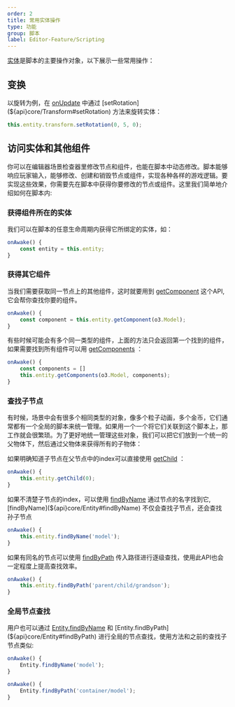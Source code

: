 ```yaml
---
order: 2
title: 常用实体操作
type: 功能
group: 脚本
label: Editor-Feature/Scripting
---
```


[实体](${docs}entity-cn)是脚本的主要操作对象，以下展示一些常用操作：

## 变换

以旋转为例，在 [onUpdate](${api}core/Script#onUpdate) 中通过 [setRotation](${api}core/Transform#setRotation) 方法来旋转实体：

```typescript
this.entity.transform.setRotation(0, 5, 0);
```

## 访问实体和其他组件

你可以在编辑器场景检查器里修改节点和组件，也能在脚本中动态修改。脚本能够响应玩家输入，能够修改、创建和销毁节点或组件，实现各种各样的游戏逻辑。要实现这些效果，你需要先在脚本中获得你要修改的节点或组件。这里我们简单地介绍如何在脚本内:

### 获得组件所在的实体

我们可以在脚本的任意生命周期内获得它所绑定的实体，如：

```typescript
onAwake() {
	const entity = this.entity;
}
```

### 获得其它组件

当我们需要获取同一节点上的其他组件，这时就要用到 [getComponent](${api}core/Entity#getComponent) 这个API, 它会帮你查找你要的组件。

```typescript
onAwake() {
	const component = this.entity.getComponent(o3.Model);
}
```

有些时候可能会有多个同一类型的组件，上面的方法只会返回第一个找到的组件，如果需要找到所有组件可以用 [getComponents](${api}core/Entity#getComponents) ：

```typescript
onAwake() {
 	const components = []
	this.entity.getComponents(o3.Model, components);
}
```

### 查找子节点

有时候，场景中会有很多个相同类型的对象，像多个粒子动画，多个金币，它们通常都有一个全局的脚本来统一管理。如果用一个一个将它们关联到这个脚本上，那工作就会很繁琐。为了更好地统一管理这些对象，我们可以把它们放到一个统一的父物体下，然后通过父物体来获得所有的子物体：

如果明确知道子节点在父节点中的index可以直接使用 [getChild](${api}core/Entity#getChild) ：          

```typescript
onAwake() {
	this.entity.getChild(0);
}
```

如果不清楚子节点的index，可以使用 [findByName](${api}core/Entity#findByName) 通过节点的名字找到它, [findByName](${api}core/Entity#findByName) 不仅会查找子节点，还会查找孙子节点

```typescript
onAwake() {
	this.entity.findByName('model');
}
```

如果有同名的节点可以使用 [findByPath](${api}core/Entity#findByPath) 传入路径进行逐级查找，使用此API也会一定程度上提高查找效率。

```typescript
onAwake() {
	this.entity.findByPath('parent/child/grandson');
}
```
### 全局节点查找

用户也可以通过 [Entity.findByName](${api}core/Entity#findByName) 和 [Entity.findByPath](${api}core/Entity#findByPath) 进行全局的节点查找，使用方法和之前的查找子节点类似:

```typescript
onAwake() {
	Entity.findByName('model');
}
```

```typescript
onAwake() {
	Entity.findByPath('container/model');
}
```